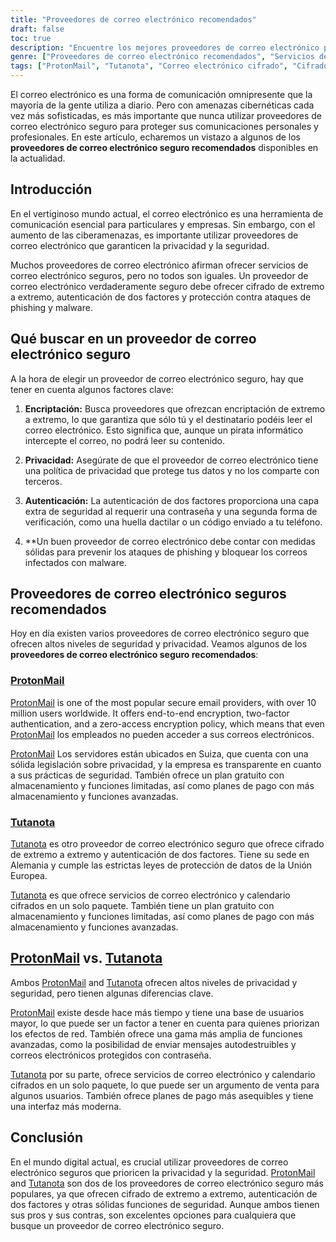 ```yaml
---
title: "Proveedores de correo electrónico recomendados"
draft: false
toc: true
description: "Encuentre los mejores proveedores de correo electrónico para comunicaciones seguras y cifradas con la lista recomendada de SimeonOnSecurity. Descubra las mejores opciones, incluyendo ProtonMail, la opción preferida con cifrado de extremo a extremo, y Tutanota, otra opción segura para comunicaciones de correo electrónico cifradas."
genre: ["Proveedores de correo electrónico recomendados", "Servicios de correo electrónico seguro", "Cifrado de extremo a extremo", "Seguridad del correo electrónico", "Privacidad en línea", "Protección de datos", "Protección contra el phishing", "Protección contra malware", "Comunicación segura", "SimeonOnSecurity"]
tags: ["ProtonMail", "Tutanota", "Correo electrónico cifrado", "Cifrado E2E", "Seguridad del correo electrónico", "Privacidad en línea", "Proveedores de correo electrónico recomendados", "SimeonOnSecurity", "Servicios de correo electrónico seguro", "Protección de datos", "Protección contra el phishing", "Protección contra malware", "Comunicación segura", "Privacidad y cifrado", "Proveedores de correo electrónico seguro", "Privacidad del correo electrónico", "Cifrado de correo electrónico", "Servicios de comunicación segura", "Mensajería segura", "Proveedores de servicios de correo electrónico", "Funciones de seguridad del correo electrónico", "Cifrado de extremo a extremo", "Protección de datos", "Medidas de protección contra la suplantación de identidad", "Servicios de protección contra malware", "Comunicación segura por correo electrónico", "Características de ProtonMail", "Características de Tutanota", "Servicios privados de correo electrónico", "Comunicación por correo electrónico cifrado", "Protección de datos en línea"]
---
```


El correo electrónico es una forma de comunicación omnipresente que la mayoría de la gente utiliza a diario. Pero con amenazas cibernéticas cada vez más sofisticadas, es más importante que nunca utilizar proveedores de correo electrónico seguro para proteger sus comunicaciones personales y profesionales. En este artículo, echaremos un vistazo a algunos de los **proveedores de correo electrónico seguro recomendados** disponibles en la actualidad.

## Introducción

En el vertiginoso mundo actual, el correo electrónico es una herramienta de comunicación esencial para particulares y empresas. Sin embargo, con el aumento de las ciberamenazas, es importante utilizar proveedores de correo electrónico que garanticen la privacidad y la seguridad.

Muchos proveedores de correo electrónico afirman ofrecer servicios de correo electrónico seguros, pero no todos son iguales. Un proveedor de correo electrónico verdaderamente seguro debe ofrecer cifrado de extremo a extremo, autenticación de dos factores y protección contra ataques de phishing y malware.

## Qué buscar en un proveedor de correo electrónico seguro

A la hora de elegir un proveedor de correo electrónico seguro, hay que tener en cuenta algunos factores clave:

1. **Encriptación:** Busca proveedores que ofrezcan encriptación de extremo a extremo, lo que garantiza que sólo tú y el destinatario podéis leer el correo electrónico. Esto significa que, aunque un pirata informático intercepte el correo, no podrá leer su contenido.

2. **Privacidad:** Asegúrate de que el proveedor de correo electrónico tiene una política de privacidad que protege tus datos y no los comparte con terceros.

3. **Autenticación:** La autenticación de dos factores proporciona una capa extra de seguridad al requerir una contraseña y una segunda forma de verificación, como una huella dactilar o un código enviado a tu teléfono.

4. **Un buen proveedor de correo electrónico debe contar con medidas sólidas para prevenir los ataques de phishing y bloquear los correos infectados con malware.

## Proveedores de correo electrónico seguros recomendados

Hoy en día existen varios proveedores de correo electrónico seguro que ofrecen altos niveles de seguridad y privacidad. Veamos algunos de los **proveedores de correo electrónico seguro recomendados**:

### [ProtonMail](https://pr.tn/ref/KWMTP5393DR0)

[ProtonMail](https://pr.tn/ref/KWMTP5393DR0) is one of the most popular secure email providers, with over 10 million users worldwide. It offers end-to-end encryption, two-factor authentication, and a zero-access encryption policy, which means that even [ProtonMail](https://pr.tn/ref/KWMTP5393DR0) los empleados no pueden acceder a sus correos electrónicos.

[ProtonMail](https://pr.tn/ref/KWMTP5393DR0) Los servidores están ubicados en Suiza, que cuenta con una sólida legislación sobre privacidad, y la empresa es transparente en cuanto a sus prácticas de seguridad. También ofrece un plan gratuito con almacenamiento y funciones limitadas, así como planes de pago con más almacenamiento y funciones avanzadas.

### [Tutanota](https://tutanota.com/)

[Tutanota](https://tutanota.com/) es otro proveedor de correo electrónico seguro que ofrece cifrado de extremo a extremo y autenticación de dos factores. Tiene su sede en Alemania y cumple las estrictas leyes de protección de datos de la Unión Europea.

[Tutanota](https://tutanota.com/) es que ofrece servicios de correo electrónico y calendario cifrados en un solo paquete. También tiene un plan gratuito con almacenamiento y funciones limitadas, así como planes de pago con más almacenamiento y funciones avanzadas.

## [ProtonMail](https://pr.tn/ref/KWMTP5393DR0) vs. [Tutanota](https://tutanota.com/)

Ambos [ProtonMail](https://pr.tn/ref/KWMTP5393DR0) and [Tutanota](https://tutanota.com/) ofrecen altos niveles de privacidad y seguridad, pero tienen algunas diferencias clave.

[ProtonMail](https://pr.tn/ref/KWMTP5393DR0) existe desde hace más tiempo y tiene una base de usuarios mayor, lo que puede ser un factor a tener en cuenta para quienes priorizan los efectos de red. También ofrece una gama más amplia de funciones avanzadas, como la posibilidad de enviar mensajes autodestruibles y correos electrónicos protegidos con contraseña.

[Tutanota](https://tutanota.com/) por su parte, ofrece servicios de correo electrónico y calendario cifrados en un solo paquete, lo que puede ser un argumento de venta para algunos usuarios. También ofrece planes de pago más asequibles y tiene una interfaz más moderna.

## Conclusión

En el mundo digital actual, es crucial utilizar proveedores de correo electrónico seguros que prioricen la privacidad y la seguridad. [ProtonMail](https://pr.tn/ref/KWMTP5393DR0) and [Tutanota](https://tutanota.com/) son dos de los proveedores de correo electrónico seguro más populares, ya que ofrecen cifrado de extremo a extremo, autenticación de dos factores y otras sólidas funciones de seguridad. Aunque ambos tienen sus pros y sus contras, son excelentes opciones para cualquiera que busque un proveedor de correo electrónico seguro.